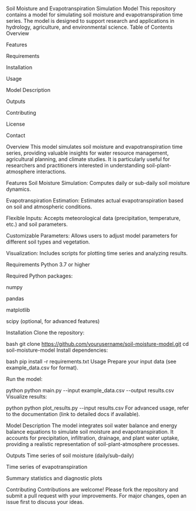 Soil Moisture and Evapotranspiration Simulation Model
This repository contains a model for simulating soil moisture and evapotranspiration time series. The model is designed to support research and applications in hydrology, agriculture, and environmental science.
Table of Contents
Overview

Features

Requirements

Installation

Usage

Model Description

Outputs

Contributing

License

Contact

Overview
This model simulates soil moisture and evapotranspiration time series, providing valuable insights for water resource management, agricultural planning, and climate studies. It is particularly useful for researchers and practitioners interested in understanding soil-plant-atmosphere interactions.

Features
Soil Moisture Simulation: Computes daily or sub-daily soil moisture dynamics.

Evapotranspiration Estimation: Estimates actual evapotranspiration based on soil and atmospheric conditions.

Flexible Inputs: Accepts meteorological data (precipitation, temperature, etc.) and soil parameters.

Customizable Parameters: Allows users to adjust model parameters for different soil types and vegetation.

Visualization: Includes scripts for plotting time series and analyzing results.

Requirements
Python 3.7 or higher

Required Python packages:

numpy

pandas

matplotlib

scipy (optional, for advanced features)

Installation
Clone the repository:

bash
git clone https://github.com/yourusername/soil-moisture-model.git
cd soil-moisture-model
Install dependencies:

bash
pip install -r requirements.txt
Usage
Prepare your input data (see example_data.csv for format).

Run the model:

python
python main.py --input example_data.csv --output results.csv
Visualize results:

python
python plot_results.py --input results.csv
For advanced usage, refer to the documentation (link to detailed docs if available).

Model Description
The model integrates soil water balance and energy balance equations to simulate soil moisture and evapotranspiration. It accounts for precipitation, infiltration, drainage, and plant water uptake, providing a realistic representation of soil-plant-atmosphere processes.

Outputs
Time series of soil moisture (daily/sub-daily)

Time series of evapotranspiration

Summary statistics and diagnostic plots

Contributing
Contributions are welcome! Please fork the repository and submit a pull request with your improvements. For major changes, open an issue first to discuss your ideas.
